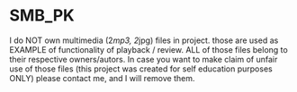 # SMB_PK
I do NOT own multimedia (2*mp3, 2*jpg) files in project. those are used as EXAMPLE of functionality of playback / review. 
ALL of those files belong to their respective owners/autors.
In case you want to make claim of unfair use of those files (this project was created for self education purposes ONLY) please contact me, and I will remove them.
